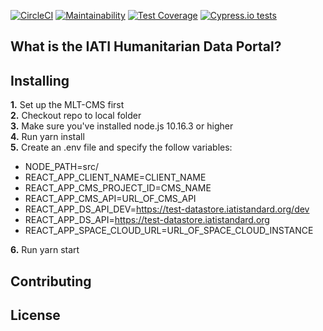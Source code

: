 [![CircleCI](https://circleci.com/gh/zimmerman-zimmerman/mlt-frontend.svg?style=svg&circle-token=ab45d5e13a4eb1d9b99b6b2622937f3b00c436ab)](https://circleci.com/gh/zimmerman-zimmerman/mlt-frontend)
[![Maintainability](https://api.codeclimate.com/v1/badges/4824056e61afa2019da5/maintainability)](https://codeclimate.com/repos/5d307081c8591501b500efd2/maintainability)
[![Test Coverage](https://api.codeclimate.com/v1/badges/4824056e61afa2019da5/test_coverage)](https://codeclimate.com/repos/5d307081c8591501b500efd2/test_coverage)
[![Cypress.io tests](https://img.shields.io/badge/cypress.io-tests-green.svg?style=flat-square)](https://cypress.io)


## What is the IATI Humanitarian Data Portal?


## Installing

<b>1.</b> Set up the MLT-CMS first<br/>
<b>2.</b> Checkout repo to local folder<br/>
<b>3.</b> Make sure you've installed node.js 10.16.3 or higher<br/>
<b>4.</b> Run yarn install <br/>
<b>5.</b> Create an .env file and specify the follow variables:
- NODE_PATH=src/
- REACT_APP_CLIENT_NAME=CLIENT_NAME
- REACT_APP_CMS_PROJECT_ID=CMS_NAME
- REACT_APP_CMS_API=URL_OF_CMS_API
- REACT_APP_DS_API_DEV=https://test-datastore.iatistandard.org/dev
- REACT_APP_DS_API=https://test-datastore.iatistandard.org
- REACT_APP_SPACE_CLOUD_URL=URL_OF_SPACE_CLOUD_INSTANCE

<b>6.</b> Run yarn start 

## Contributing

## License
